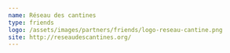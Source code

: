 ```yaml
---
name: Réseau des cantines
type: friends
logo: /assets/images/partners/friends/logo-reseau-cantine.png
site: http://reseaudescantines.org/
---
```

